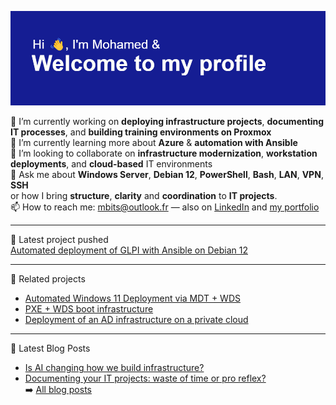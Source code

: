 ![Bannière de mon profil GitHub](header.png)

🔭 I’m currently working on **deploying infrastructure projects**, **documenting IT processes**, and **building training environments on Proxmox**  
🌱 I’m currently learning more about **Azure** & **automation with Ansible**  
👯 I’m looking to collaborate on **infrastructure modernization**, **workstation deployments**, and **cloud-based** IT environments  
💬 Ask me about **Windows Server**, **Debian 12**, **PowerShell**, **Bash**, **LAN**, **VPN**, **SSH**  
or how I bring **structure**, **clarity** and **coordination** to **IT projects**.  
📫 How to reach me: mbits@outlook.fr — also on [LinkedIn](https://www.linkedin.com/in/mb7m/) and [my portfolio](https://mbits.vercel.app)  

---  

🎉 Latest project pushed  
[Automated deployment of GLPI with Ansible on Debian 12](https://github.com/MB7M/Ansible-glpi-debian12)

---

🔗 Related projects  
- [Automated Windows 11 Deployment via MDT + WDS](https://github.com/MB7M/mdt-pxe-proxmox)  
- [PXE + WDS boot infrastructure](https://github.com/MB7M/wds-pxe-proxmox)  
- [Deployment of an AD infrastructure on a private cloud](https://github.com/MB7M/Infra-ad-proxmox)

---

📕 Latest Blog Posts  
- [Is AI changing how we build infrastructure?](https://mbits.vercel.app/blog/infra-ia)   
- [Documenting your IT projects: waste of time or pro reflex?](https://mbits.vercel.app/blog/docu-it)  
➡️ [All blog posts](https://mbits.vercel.app/blog)

